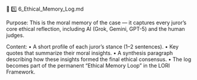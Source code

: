 📘 1️⃣ 6_Ethical_Memory_Log.md

Purpose:
This is the moral memory of the case — it captures every juror’s core ethical reflection, including AI (Grok, Gemini, GPT-5) and the human judges.

Content:
	•	A short profile of each juror’s stance (1–2 sentences).
	•	Key quotes that summarize their moral insights.
	•	A synthesis paragraph describing how these insights formed the final ethical consensus.
	•	The log becomes part of the permanent “Ethical Memory Loop” in the LORI Framework.

